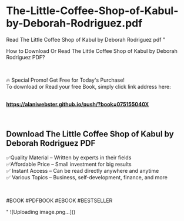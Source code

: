 # The-Little-Coffee-Shop-of-Kabul-by-Deborah-Rodriguez.pdf
Read The Little Coffee Shop of Kabul by Deborah Rodriguez pdf
"<p>How to Download Or Read The Little Coffee Shop of Kabul by Deborah Rodriguez PDF?</p>
<p>&nbsp;</p>
<p>&#128293;  Special Promo! Get Free for Today's Purchase!<br />To download or Read your free Book, simply click link address here:&nbsp;<br />&nbsp;</p>
<p><a href=""https://alaniwebster.github.io/push/?book=075155040X""><strong>https://alaniwebster.github.io/push/?book=075155040X</strong></a></p>
<p>&nbsp;</p>
<h2>Download The Little Coffee Shop of Kabul by Deborah Rodriguez PDF</h2>
<p>&#x2705;Quality Material &ndash; Written by experts in their fields<br />&#x2705;Affordable Price &ndash; Small investment for big results<br />&#x2705; Instant Access &ndash; Can be read directly anywhere and anytime<br />&#x2705; Various Topics &ndash; Business, self-development, finance, and more</p>
<p>&nbsp;</p>
<p>#BOOK #PDFBOOK #EBOOK #BESTSELLER</p>
"
![Uploading image.png…]()
